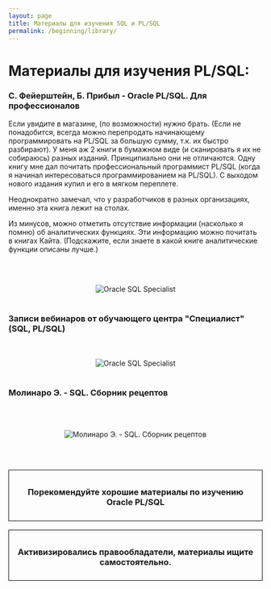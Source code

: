 ```yaml
---
layout: page
title: Материалы для изучения SQL и PL/SQL
permalink: /beginning/library/
---
```


# Материалы для изучения PL/SQL:

### С. Фейерштейн, Б. Прибыл - Oracle PL/SQL. Для профессионалов

Если увидите в магазине, (по возможности) нужно брать. (Если не понадобится, всегда можно перепродать начинающему программировать на PL/SQL за большую сумму, т.к. их быстро разбирают). У меня аж 2 книги в бумажном виде (и сканировать я их не собираюсь) разных изданий. Принципиально они не отличаются. Одну книгу мне дал почитать профессиональный программист PL/SQL (когда я начинал интересоваться программированием на PL/SQL). С выходом нового издания купил и его в мягком переплете.

Неоднократно замечал, что у разработчиков в разных организациях, именно эта книга лежит на столах.

Из минусов, можно отметить отсутствие информации (насколько я помню) об аналитических функциях. Эти информацию можно почитать в книгах Кайта. (Подскажите, если знаете в какой книге аналитические функции описаны лучше.)

<br/><br/>

<div align="center">
	<img src="//files.plsql.ru/library/plsqlbook.jpg" border="0" alt="Oracle SQL Specialist">
</div>

<br/>

### Записи вебинаров от обучающего центра "Специалист" (SQL, PL/SQL)

<br/>
<br/>

<div align="center">
	<img src="//files.plsql.ru/library/oracle-sql-plsql.png" border="0" alt="Oracle SQL Specialist">
</div>

<br/>

### Молинаро Э. - SQL. Сборник рецептов

<br/><br/>

<div align="center">
	<img src="//files.plsql.ru/library/molinaro_sql_recepts.jpg" border="0" alt="Молинаро Э. - SQL. Сборник рецептов">
</div>

<br/><br/>

<div style="padding:10px; border:thin solid black;" align="center">

  <h3>Порекомендуйте хорошие материалы по изучению Oracle PL/SQL</h3>

</div>

<br/>

<div style="padding:10px; border:thin solid black;" align="center">

  <h3>Активизировались правообладатели, материалы ищите самостоятельно.</h3>

</div>
